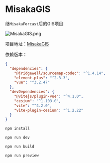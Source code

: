 # MisakaGIS

继`MisakaForcast`后的GIS项目

![MisakaGIS.png](https://s2.loli.net/2023/11/22/ry8uTSb5Ox1CdtK.png)

项目地址：[MisakaGIS](https://misakabryant.github.io/Cesium_Demo)

依赖版本：

```json
{
  "dependencies": {
    "@jridgewell/sourcemap-codec": "^1.4.14",
    "element-plus": "^2.3.3",
    "vue": "^3.2.47"
  },
  "devDependencies": {
    "@vitejs/plugin-vue": "^4.1.0",
    "cesium": "^1.103.0",
    "vite": "^4.2.0",
    "vite-plugin-cesium": "^1.2.22"
  }
}
```

```bash
npm install
```

```bash
npm run dev
```

```bash
npm run build
```

```bash
npm run preview
```

